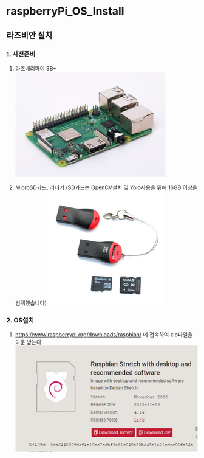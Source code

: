 # raspberryPi_OS_Install
## 라즈비안 설치

### 1. 사전준비
1) 라즈베리파이 3B+
![raspberry](./doc/raspberry.JPG)


2) MicroSD카드, 리더기 (SD카드는 OpenCV설치 및 Yolo사용을 위해 16GB 이상을 선택했습니다)
![sdCard](./doc/sdCard.JPG)


### 2. OS설치

1) https://www.raspberrypi.org/downloads/raspbian/ 에 접속하여 zip파일을 다운 받는다.
![install](./doc/install.JPG)


